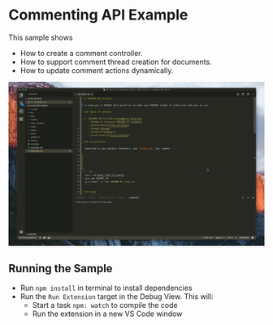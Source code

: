 # Commenting API Example

This sample shows

-   How to create a comment controller.
-   How to support comment thread creation for documents.
-   How to update comment actions dynamically.

![demo](./wiki-demo.gif)

## Running the Sample

-   Run `npm install` in terminal to install dependencies
-   Run the `Run Extension` target in the Debug View. This will:
    -   Start a task `npm: watch` to compile the code
    -   Run the extension in a new VS Code window

